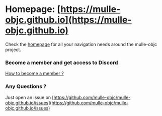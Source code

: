 # Homepage:  [https://mulle-objc.github.io](https://mulle-objc.github.io)

Check the [homepage](https://mulle-objc.github.io) for all your navigation needs around the mulle-objc project.

### Become a member and get access to Discord

[How to become a member ?](https://github.com/mulle-objc/mulle-objc.github.io/issues/1)

### Any Questions ?

Just open an issue on [https://github.com/mulle-objc/mulle-objc.github.io/issues](https://github.com/mulle-objc/mulle-objc.github.io/issues)
